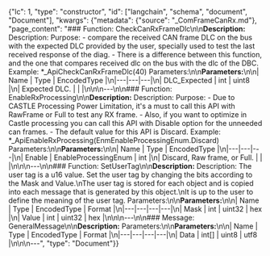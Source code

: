 {"lc": 1, "type": "constructor", "id": ["langchain", "schema", "document", "Document"], "kwargs": {"metadata": {"source": "_ComFrameCanRx.md"}, "page_content": "### Function: CheckCanRxFrameDlc\n\n**Description:** Description: Purpose: - compare the received CAN frame DLC on the bus with the expected DLC provided by the user, specially used to test the last received response of the diag. - There is a difference between this function, and the one that compares received dlc on the bus with the dlc of the DBC. Example: *_ApiCheckCanRxFrameDlc(40) Parameters:\n\n**Parameters:**\n\n| Name | Type | EncodedType |\n|---|---|---|\n| DLC_Expected | int | uint8 |\n| Expected DLC. |  |  |\n\n\n---\n\n### Function: EnableRxProcessing\n\n**Description:** Description: Purpose: - Due to CASTLE Processing Power Limitation, it's a must to call this API with RawFrame or Full to test any RX frame. - Also, if you want to optimize in Castle processing you can call this API with Disable option for the unneeded can frames. - The default value for this API is Discard. Example: *_ApiEnableRxProcessing(EnmEnableProcessingEnum.Discard) Parameters:\n\n**Parameters:**\n\n| Name | Type | EncodedType |\n|---|---|---|\n| Enable | EnableProcessingEnum | int |\n| Discard, Raw frame, or Full. |  |  |\n\n\n---\n\n### Function: SetUserTag\n\n**Description:** Description: The user tag is a u16 value. Set the user tag by changing the bits according to the Mask and Value.\nThe user tag is stored for each object and is copied into each message that is generated by this object.\nIt is up to the user to define the meaning of the user tag. Parameters:\n\n**Parameters:**\n\n| Name | Type | EncodedType | Format |\n|---|---|---|---|\n| Mask | int | uint32 | hex |\n| Value | int | uint32 | hex |\n\n\n---\n\n### Message: GeneralMessage\n\n**Description:** Parameters:\n\n**Parameters:**\n\n| Name | Type | EncodedType | Format |\n|---|---|---|---|\n| Data | int[] | uint8 | utf8 |\n\n\n---", "type": "Document"}}